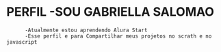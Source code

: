 # PERFIL -SOU GABRIELLA SALOMAO 
          -Atualmente estou aprendendo Alura Start
          -Esse perfil e para Compartilhar meus projetos no scrath e no javascript
